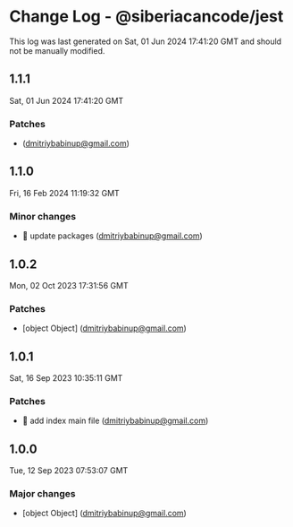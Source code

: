 # Change Log - @siberiacancode/jest

This log was last generated on Sat, 01 Jun 2024 17:41:20 GMT and should not be manually modified.

<!-- Start content -->

## 1.1.1

Sat, 01 Jun 2024 17:41:20 GMT

### Patches

-  (dmitriybabinup@gmail.com)

## 1.1.0

Fri, 16 Feb 2024 11:19:32 GMT

### Minor changes

- 🧊 update packages (dmitriybabinup@gmail.com)

## 1.0.2

Mon, 02 Oct 2023 17:31:56 GMT

### Patches

- [object Object] (dmitriybabinup@gmail.com)

## 1.0.1

Sat, 16 Sep 2023 10:35:11 GMT

### Patches

- 🎉 add index main file (dmitriybabinup@gmail.com)

## 1.0.0

Tue, 12 Sep 2023 07:53:07 GMT

### Major changes

- [object Object] (dmitriybabinup@gmail.com)
